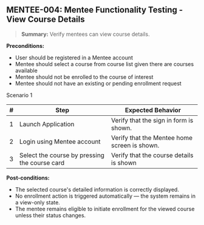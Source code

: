 ## **MENTEE-004:** Mentee Functionality Testing - View Course Details  

> **Summary:** Verify mentees can view course details.  <br>

**Preconditions:**
- User should be registered in a Mentee account
- Mentee should select a course from course list given there are courses available
- Mentee should not be enrolled to the course of interest
- Mentee should not have an existing or pending enrollment request

Scenario 1 

 | \# | Step | Expected Behavior | 
 |----|------|-------------------| 
 |  1 |  Launch Application    | Verify that the sign in form is shown.   | 
 |  2 |  Login using Mentee account    | Verify that the Mentee home screen is shown.   | 
 |  3 |  Select the course by pressing the course card    | Verify that the course details is shown   |  

**Post-conditions:**  

 - The selected course's detailed information is correctly displayed.
 - No enrollment action is triggered automatically — the system remains in a view-only state.
 - The mentee remains eligible to initiate enrollment for the viewed course unless their status changes. 
